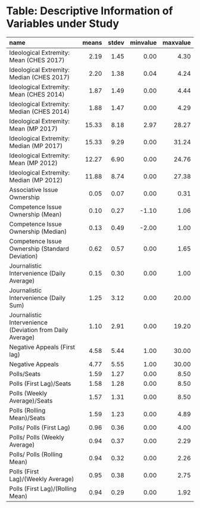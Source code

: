 # Table: Descriptive Information of Variables under Study 

|name                                                      | means| stdev| minvalue| maxvalue|
|:---------------------------------------------------------|-----:|-----:|--------:|--------:|
|Ideological Extremity: Mean (CHES 2017)                   |  2.19|  1.45|     0.00|     4.30|
|Ideological Extremity: Median (CHES 2017)                 |  2.20|  1.38|     0.04|     4.24|
|Ideological Extremity: Mean (CHES 2014)                   |  1.87|  1.49|     0.00|     4.44|
|Ideological Extremity: Median (CHES 2014)                 |  1.88|  1.47|     0.00|     4.29|
|Ideological Extremity: Mean (MP 2017)                     | 15.33|  8.18|     2.97|    28.27|
|Ideological Extremity: Median (MP 2017)                   | 15.33|  9.29|     0.00|    31.24|
|Ideological Extremity: Mean (MP 2012)                     | 12.27|  6.90|     0.00|    24.76|
|Ideological Extremity: Median (MP 2012)                   | 11.88|  8.74|     0.00|    27.38|
|Associative Issue Ownership                               |  0.05|  0.07|     0.00|     0.31|
|Competence Issue Ownership (Mean)                         |  0.10|  0.27|    -1.10|     1.06|
|Competence Issue Ownership (Median)                       |  0.13|  0.49|    -2.00|     1.00|
|Competence Issue Ownership (Standard Deviation)           |  0.62|  0.57|     0.00|     1.65|
|Journalistic Intervenience (Daily Average)                |  0.15|  0.30|     0.00|     1.00|
|Journalistic Intervenience (Daily Sum)                    |  1.25|  3.12|     0.00|    20.00|
|Journalistic Intervenience (Deviation from Daily Average) |  1.10|  2.91|     0.00|    19.20|
|Negative Appeals (First lag)                              |  4.58|  5.44|     1.00|    30.00|
|Negative Appeals                                          |  4.77|  5.55|     1.00|    30.00|
|Polls/Seats                                               |  1.59|  1.27|     0.00|     8.50|
|Polls (First Lag)/Seats                                   |  1.58|  1.28|     0.00|     8.50|
|Polls (Weekly Average)/Seats                              |  1.57|  1.31|     0.00|     8.50|
|Polls (Rolling Mean)/Seats                                |  1.59|  1.23|     0.00|     4.89|
|Polls/ Polls (First Lag)                                  |  0.96|  0.36|     0.00|     4.00|
|Polls/ Polls (Weekly Average)                             |  0.94|  0.37|     0.00|     2.29|
|Polls/ Polls (Rolling Mean)                               |  0.94|  0.32|     0.00|     2.26|
|Polls (First Lag)/(Weekly Average)                        |  0.95|  0.38|     0.00|     2.75|
|Polls (First Lag)/(Rolling Mean)                          |  0.94|  0.29|     0.00|     1.92|
